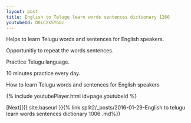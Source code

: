 ```yaml
---
layout: post
title: English to Telugu learn words sentences dictionary 1266 
youtubeId: O0iCzs5YGGc
---
```

 
 
Helps to learn Telugu words and sentences for English speakers.

Opportunitiy to repeat the words sentences. 

Practice Telugu language. 
 
10 minutes practice every day. 
 
How to learn Telugu words and sentences for English speakers 
 
{% include youtubePlayer.html id=page.youtubeId %}
 
 
[Next]({{ site.baseurl }}{% link  split2/_posts/2016-01-29-English to telugu learn words sentences dictionary 1006 .md%})
 
